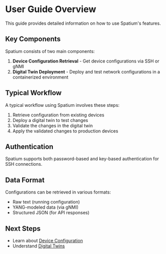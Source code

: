 # User Guide Overview

This guide provides detailed information on how to use Spatium's features.

## Key Components

Spatium consists of two main components:

1. **Device Configuration Retrieval** - Get device configurations via SSH or gNMI
2. **Digital Twin Deployment** - Deploy and test network configurations in a containerized environment

## Typical Workflow

A typical workflow using Spatium involves these steps:

1. Retrieve configuration from existing devices
2. Deploy a digital twin to test changes
3. Validate the changes in the digital twin
4. Apply the validated changes to production devices

## Authentication

Spatium supports both password-based and key-based authentication for SSH connections.

## Data Format

Configurations can be retrieved in various formats:

- Raw text (running configuration)
- YANG-modeled data (via gNMI)
- Structured JSON (for API responses)

## Next Steps

- Learn about [Device Configuration](device-config.md)
- Understand [Digital Twins](digital-twins.md)

